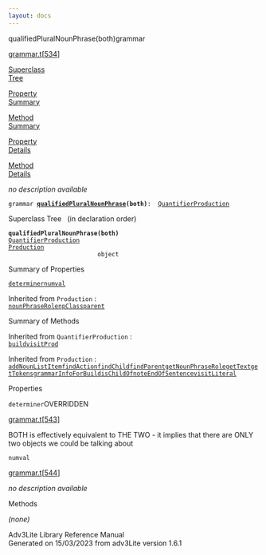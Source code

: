 ```yaml
---
layout: docs
---
```

<span class="title">qualifiedPluralNounPhrase(both)</span><span class="type">grammar</span>

[grammar.t](../file/grammar.t.html)\[[534](../source/grammar.t.html#534)\]

[Superclass  
Tree](#_SuperClassTree_)

[Property  
Summary](#_PropSummary_)

[Method  
Summary](#_MethodSummary_)

[Property  
Details](#_Properties_)

[Method  
Details](#_Methods_)



*no description available*

`grammar `**[`qualifiedPluralNounPhrase`](../object/qualifiedPluralNounPhrase.html)`(both)`**` :   `[`QuantifierProduction`](../object/QuantifierProduction.html)



<span id="_SuperClassTree_"></span>



<span class="hdln">Superclass Tree</span>   (in declaration order)



**`qualifiedPluralNounPhrase(both)`**  
[`QuantifierProduction`](../object/QuantifierProduction.html)  
[`Production`](../object/Production.html)  
`                         object`  
<span id="_PropSummary_"></span>



<span class="hdln">Summary of Properties</span>  



[`determiner`](#determiner)[`numval`](#numval)



Inherited from `Production` :  
[`nounPhraseRole`](../object/Production.html#nounPhraseRole)[`npClass`](../object/Production.html#npClass)[`parent`](../object/Production.html#parent)

<span id="_MethodSummary_"></span>



<span class="hdln">Summary of Methods</span>  





Inherited from `QuantifierProduction` :  
[`build`](../object/QuantifierProduction.html#build)[`visitProd`](../object/QuantifierProduction.html#visitProd)

Inherited from `Production` :  
[`addNounListItem`](../object/Production.html#addNounListItem)[`findAction`](../object/Production.html#findAction)[`findChild`](../object/Production.html#findChild)[`findParent`](../object/Production.html#findParent)[`getNounPhraseRole`](../object/Production.html#getNounPhraseRole)[`getText`](../object/Production.html#getText)[`getTokens`](../object/Production.html#getTokens)[`grammarInfoForBuild`](../object/Production.html#grammarInfoForBuild)[`isChildOf`](../object/Production.html#isChildOf)[`noteEndOfSentence`](../object/Production.html#noteEndOfSentence)[`visitLiteral`](../object/Production.html#visitLiteral)

<span id="_Properties_"></span>



<span class="hdln">Properties</span>  



<span id="determiner"></span>

`determiner`<span class="rem">OVERRIDDEN</span>

[grammar.t](../file/grammar.t.html)\[[543](../source/grammar.t.html#543)\]



BOTH is effectively equivalent to THE TWO - it implies that there are
ONLY two objects we could be talking about



<span id="numval"></span>

`numval`

[grammar.t](../file/grammar.t.html)\[[544](../source/grammar.t.html#544)\]



*no description available*



<span id="_Methods_"></span>



<span class="hdln">Methods</span>  



*(none)*



Adv3Lite Library Reference Manual  
Generated on 15/03/2023 from adv3Lite version 1.6.1


